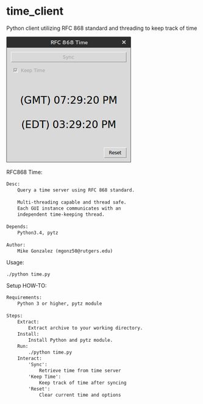 # time_client
Python client utilizing RFC 868 standard and threading to keep track of time

![Screenshot](screen.png)

RFC868 Time:

    Desc:   
        Query a time server using RFC 868 standard. 

        Multi-threading capable and thread safe. 
        Each GUI instance communicates with an 
        independent time-keeping thread.

    Depends:    
        Python3.4, pytz

    Author:     
        Mike Gonzalez (mgonz50@rutgers.edu)

Usage:
    
    ./python time.py

Setup HOW-TO:

    Requirements:
        Python 3 or higher, pytz module

    Steps:
        Extract:
            Extract archive to your working directory.
        Install:
            Install Python and pytz module.
        Run:
            ./python time.py
        Interact:
            'Sync':
                Retrieve time from time server
            'Keep Time':
                Keep track of time after syncing
            'Reset':
                Clear current time and options

